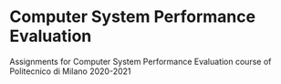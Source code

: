 # Computer System Performance Evaluation
Assignments for Computer System Performance Evaluation course of Politecnico di Milano 2020-2021
